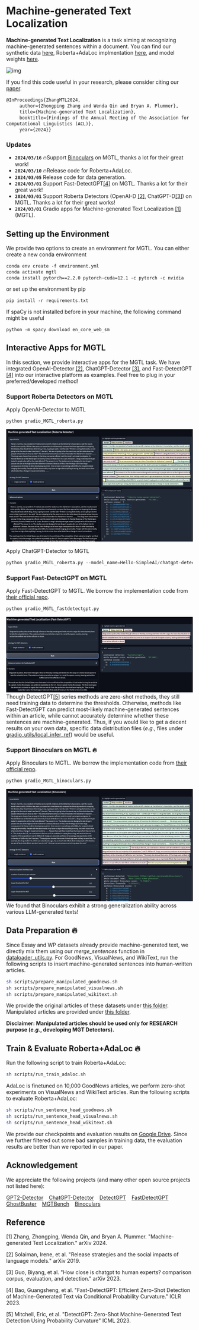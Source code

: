 # Machine-generated Text Localization


**Machine-generated Text Localization** is a task aiming at recognizing machine-generated sentences within a document.
You can find our synthetic data [here](https://drive.google.com/drive/folders/18FryMm6cH5-r4YUMHXQg8gfnEpexMYPR?usp=sharing), 
Roberta+AdaLoc implmentation [here](AdaLoc/roberta_adaloc.py), 
and model weights [here](https://drive.google.com/drive/folders/1D8qYcVoYgwNG7IzadF01W3eyPiuPRnY6?usp=sharing).

![img](github_figures/MGTL_demo.gif)

If you find this code useful in your research, please consider citing our [paper](https://arxiv.org/pdf/2402.11744.pdf). 

    @InProceedings{ZhangMTL2024,
         author={Zhongping Zhang and Wenda Qin and Bryan A. Plummer},
         title={Machine-generated Text Localization},
         booktitle={Findings of the Annual Meeting of the Association for Computational Linguistics (ACL)},
         year={2024}}


<!--<div style="text-align: center;">
<img src="figure_overview.png" alt="alt text" width="500" height="400" >
</div>-->




### Updates
- **`2024/03/16`** 🔥Support [Binoculars](https://github.com/ahans30/Binoculars) on MGTL, thanks a lot for their great work!
- **`2024/03/10`** 🔥Release code for Roberta+AdaLoc.
- **`2024/03/05`** Release code for data generation.
- **`2024/03/01`** Support Fast-DetectGPT[[4]](#fast_detectgpt) on MGTL. Thanks a lot for their great work!
- **`2024/03/01`** Support Roberta Detectors (OpenAI-D [[2]](#openai_d), ChatGPT-D[[3]](#chatgpt_d)) on MGTL. Thanks a lot for their great works!
- **`2024/03/01`** Gradio apps for Machine-generated Text Localization [[1]](#mgtl) (MGTL).


## Setting up the Environment
We provide two options to create an environment for MGTL. You can either create a new conda environment
```shell
conda env create -f environment.yml
conda activate mgtl
conda install pytorch==2.2.0 pytorch-cuda=12.1 -c pytorch -c nvidia
```
or set up the environment by pip
```shell
pip install -r requirements.txt
```

If spaCy is not installed before in your machine, the following command might be useful 
```shell
python -m spacy download en_core_web_sm
```

## Interactive Apps for MGTL
In this section, we provide interactive apps for the MGTL task. We have integrated OpenAI-Detector [[2]](#openai_d), 
ChatGPT-Detector [[3]](#chatgpt_d), and Fast-DetectGPT [[4]](#fast_detectgpt) into our interactive platform as examples.
Feel free to plug in your preferred/developed method!

### Support Roberta Detectors on MGTL
Apply OpenAI-Detector to MGTL
```python
python gradio_MGTL_roberta.py
```
![img](github_figures/screenshot_black_roberta_mgtl.png)

Apply ChatGPT-Detector to MGTL
```python
python gradio_MGTL_roberta.py --model_name=Hello-SimpleAI/chatgpt-detector-roberta
```

### Support Fast-DetectGPT on MGTL
Apply Fast-DetectGPT to MGTL. We borrow the implementation code from [their official repo](https://github.com/baoguangsheng/fast-detect-gpt).
```python
python gradio_MGTL_fastdetectgpt.py
```
![img](github_figures/screenshot_black_fastdetectgpt_mgtl.png)
Though DetectGPT[[5]](#detectgpt) series methods are zero-shot methods, they still need training data to determine 
the thresholds. Otherwise, methods like Fast-DetectGPT can predict most-likely machine-generated sentences within an article, while cannot 
accurately determine whether these sentences are machine-generated. Thus, if you would like to get a decent results on 
your own data, specific data distribution files (*e.g.*, files under [gradio_utils/local_infer_ref](gradio_utils/local_infer_ref)) 
would be useful.

### Support Binoculars on MGTL 🔥
Apply Binoculars to MGTL. We borrow the implementation code from [their official repo](https://github.com/ahans30/Binoculars).
```python
python gradio_MGTL_binoculars.py
```
![img](github_figures/screenshot_black_binoculars_mgtl.png)
We found that Binoculars exhibit a strong generalization ability across various LLM-generated texts!

## Data Preparation 🔥

Since Essay and WP datasets already provide machine-generated text, we directly mix them using our *merge_sentences* 
function in [dataloader_utils.py](dataloaders/dataloader_utils.py). For GoodNews, VisualNews, and WikiText, run the 
following scripts to insert machine-generated sentences into human-written articles.    
```sh
sh scripts/prepare_manipulated_goodnews.sh
sh scripts/prepare_manipulated_visualnews.sh
sh scripts/prepare_manipulated_wikitext.sh
```
We provide the original articles of these datasets under [this folder](https://drive.google.com/drive/folders/1KmtlbHlwp2piuZIKx-HVKO3N2dRAQFjY?usp=sharing).
Manipulated articles are provided under [this folder](https://drive.google.com/drive/folders/18FryMm6cH5-r4YUMHXQg8gfnEpexMYPR?usp=sharing).

**Disclaimer: Manipulated articles should be used only for RESEARCH purpose (*e.g.*, developing MGT Detectors).**

## Train & Evaluate Roberta+AdaLoc 🔥
Run the following script to train Roberta+AdaLoc:
```sh
sh scripts/run_train_adaloc.sh
```
AdaLoc is finetuned on 10,000 GoodNews articles, we perform zero-shot experiments on VisualNews and WikiText articles.
Run the following scripts to evaluate Roberta+AdaLoc:
```sh
sh scripts/run_sentence_head_goodnews.sh
sh scripts/run_sentence_head_visualnews.sh
sh scripts/run_sentence_head_wikitext.sh
```
We provide our checkpoints and evaluation results on [Google Drive](https://drive.google.com/drive/folders/1D8qYcVoYgwNG7IzadF01W3eyPiuPRnY6?usp=sharing). Since we further filtered out some bad samples in training data, 
the evaluation results are better than we reported in our paper.




## Acknowledgement
We appreciate the following projects (and many other open source projects not listed here): 

[GPT2-Detector](https://openai-openai-detector.hf.space) &#8194;
[ChatGPT-Detector](https://github.com/Hello-SimpleAI/chatgpt-comparison-detection) &#8194; 
[DetectGPT](https://github.com/eric-mitchell/detect-gpt) &#8194; 
[FastDetectGPT](https://github.com/baoguangsheng/fast-detect-gpt) &#8194; 
[GhostBuster](https://github.com/vivek3141/ghostbuster) &#8194;
[MGTBench](https://github.com/xinleihe/MGTBench) &#8194;
[Binoculars](https://github.com/ahans30/Binoculars) &#8194;

## Reference 
<a id="mgtl">[1]</a>
Zhang, Zhongping, Wenda Qin, and Bryan A. Plummer. "Machine-generated Text Localization." arXiv 2024. 

<a id="openai_d">[2]</a>
Solaiman, Irene, et al. "Release strategies and the social impacts of language models." arXiv 2019.

<a id="chatgpt_d">[3]</a>
Guo, Biyang, et al. "How close is chatgpt to human experts? comparison corpus, evaluation, and detection." arXiv 2023.

<a id="fast_detectgpt">[4]</a>
Bao, Guangsheng, et al. "Fast-DetectGPT: Efficient Zero-Shot Detection of Machine-Generated Text via Conditional Probability Curvature." ICLR 2023.

<a id="detectgpt">[5]</a>
Mitchell, Eric, et al. "DetectGPT: Zero-Shot Machine-Generated Text Detection Using Probability Curvature" ICML 2023.

